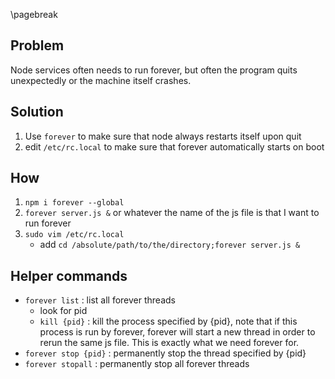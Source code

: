 <!-- forever -->
\pagebreak

Problem <!-- {{{2 -->
-------
Node services often needs to run forever, but often the program quits
unexpectedly or the machine itself crashes.

Solution <!-- {{{2 -->
--------
1. Use `forever` to make sure that node always restarts itself upon quit
2. edit `/etc/rc.local` to make sure that forever automatically starts on boot

How <!-- {{{2 -->
---
1. `npm i forever --global`
2. `forever server.js &` or whatever the name of the js file is that I want to run forever
3. `sudo vim /etc/rc.local`
    - add `cd /absolute/path/to/the/directory;forever server.js &`

Helper commands <!-- {{{2 -->
---------------
- `forever list` : list all forever threads
    - look for pid
    - `kill {pid}` : kill the process specified by {pid}, note that if this
      process is run by forever, forever will start a new thread in order to
      rerun the same js file. This is exactly what we need forever for.
- `forever stop {pid}` : permanently stop the thread specified by {pid}
- `forever stopall` : permanently stop all forever threads
